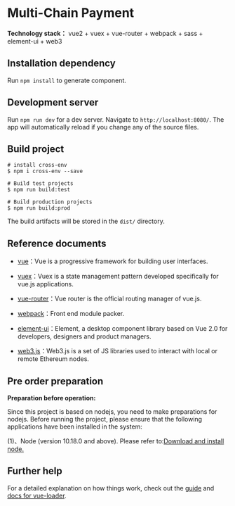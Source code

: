 # Multi-Chain Payment

**Technology stack：** vue2 + vuex + vue-router + webpack + sass + element-ui + web3

## Installation dependency

Run `npm install` to generate component.

## Development server

Run `npm run dev` for a dev server. Navigate to `http://localhost:8080/`. The app will automatically reload if you change any of the source files.

## Build project

```shell
# install cross-env
$ npm i cross-env --save

# Build test projects
$ npm run build:test

# Build production projects
$ npm run build:prod
```

The build artifacts will be stored in the `dist/` directory.

## Reference documents

- [vue](https://vuejs.bootcss.com/v2/guide/)：Vue is a progressive framework for building user interfaces.

- [vuex](https://vuex.vuejs.org/zh/)：Vuex is a state management pattern developed specifically for vue.js applications.
 
- [vue-router](https://router.vuejs.org/zh/)：Vue router is the official routing manager of vue.js.
 
- [webpack](https://webpack.js.org/concepts/)：Front end module packer.
 
- [element-ui](https://element.eleme.io/)：Element, a desktop component library based on Vue 2.0 for developers, designers and product managers.

- [web3.js](http://cw.hubwiz.com/card/c/web3.js-1.0/)：Web3.js is a set of JS libraries used to interact with local or remote Ethereum nodes.

## Pre order preparation

**Preparation before operation:**

   Since this project is based on nodejs, you need to make preparations for nodejs. Before running the project, please ensure that the following applications have been installed in the system:

   (1)、Node (version 10.18.0 and above). Please refer to:[Download and install node.](https://nodejs.org/en/download/)

## Further help

For a detailed explanation on how things work, check out the [guide](http://vuejs-templates.github.io/webpack/) and [docs for vue-loader](http://vuejs.github.io/vue-loader).
